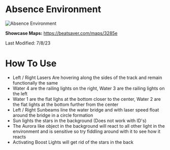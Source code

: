 # Absence Environment
![Absence Environment](Absence.png)

**Showcase Maps:**
https://beatsaver.com/maps/3285e

Last Modified: 7/8/23

# How To Use

- Left / Right Lasers Are hovering along the sides of the track and remain functionally the same
- Water 4 are the railing lights on the right, Water 3 are the railing lights on the left
- Water 1 are the flat lighs at the bottom closer to the center, Water 2 are the flat lights at the bottom further from the center
- Left / Right Sunbeams line the water bridge and with laser speed float around the bridge in a circle formation
- Sun lights the stars in the background (Does not work with ID's)
- The Aurora like object in the background will react to all other light in the environment and is sensitive so try fiddling around with it to see how it reacts
- Activating Boost Lights will get rid of the stars in the back